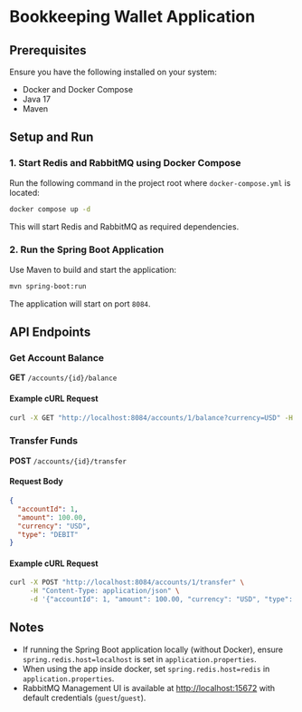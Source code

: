 # Bookkeeping Wallet Application

## Prerequisites
Ensure you have the following installed on your system:
- Docker and Docker Compose
- Java 17
- Maven

## Setup and Run

### 1. Start Redis and RabbitMQ using Docker Compose
Run the following command in the project root where `docker-compose.yml` is located:
```sh
docker compose up -d
```
This will start Redis and RabbitMQ as required dependencies.

### 2. Run the Spring Boot Application
Use Maven to build and start the application:
```sh
mvn spring-boot:run
```
The application will start on port `8084`.

## API Endpoints

### Get Account Balance
**GET** `/accounts/{id}/balance`

#### Example cURL Request
```sh
curl -X GET "http://localhost:8084/accounts/1/balance?currency=USD" -H "Content-Type: application/json"
```

### Transfer Funds
**POST** `/accounts/{id}/transfer`

#### Request Body
```json
{
  "accountId": 1,
  "amount": 100.00,
  "currency": "USD",
  "type": "DEBIT"
}
```

#### Example cURL Request
```sh
curl -X POST "http://localhost:8084/accounts/1/transfer" \
     -H "Content-Type: application/json" \
     -d '{"accountId": 1, "amount": 100.00, "currency": "USD", "type": "DEBIT"}'
```

## Notes
- If running the Spring Boot application locally (without Docker), ensure `spring.redis.host=localhost` is set in `application.properties`.
- When using the app inside docker, set `spring.redis.host=redis` in `application.properties`.
- RabbitMQ Management UI is available at [http://localhost:15672](http://localhost:15672) with default credentials (`guest`/`guest`).

